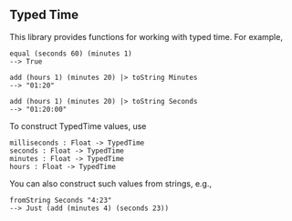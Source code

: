 ## Typed Time

This library provides functions for working with typed time.
For example,

    equal (seconds 60) (minutes 1)
    --> True

    add (hours 1) (minutes 20) |> toString Minutes
    --> "01:20"

    add (hours 1) (minutes 20) |> toString Seconds
    --> "01:20:00"

To construct TypedTime values, use

    milliseconds : Float -> TypedTime
    seconds : Float -> TypedTime
    minutes : Float -> TypedTime
    hours : Float -> TypedTime
    
You can also construct such values from strings, e.g., 

    fromString Seconds "4:23"
    --> Just (add (minutes 4) (seconds 23))

    